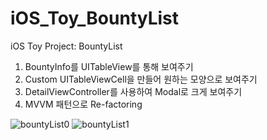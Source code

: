 # iOS_Toy_BountyList
iOS Toy Project: BountyList

1. BountyInfo를 UITableView를 통해 보여주기
2. Custom UITableViewCell을 만들어 원하는 모양으로 보여주기
3. DetailViewController를 사용하여 Modal로 크게 보여주기
4. MVVM 패턴으로 Re-factoring
   
![bountyList0](https://github.com/jscyworld/iOS_Toy_BountyList/assets/19699337/40bddd1f-d337-4991-80a3-6c8353c4666e)
![bountyList1](https://github.com/jscyworld/iOS_Toy_BountyList/assets/19699337/95d722d8-7a28-4238-a4cb-77621dcc7f23)





